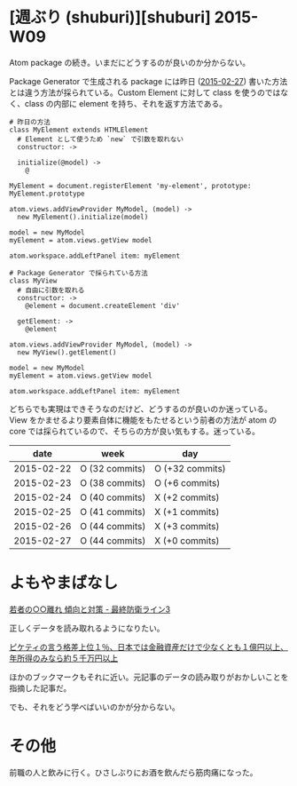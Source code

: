 # [週ぶり (shuburi)][shuburi] 2015-W09

Atom package の続き。いまだにどうするのが良いのか分からない。

Package Generator で生成される package には昨日 ([2015-02-27][]) 書いた方法とは違う方法が採られている。Custom Element に対して class を使うのではなく、class の内部に element を持ち、それを返す方法である。

```
# 昨日の方法
class MyElement extends HTMLElement
  # Element として使うため `new` で引数を取れない
  constructor: ->

  initialize(@model) ->
    @

MyElement = document.registerElement 'my-element', prototype: MyElement.prototype

atom.views.addViewProvider MyModel, (model) ->
  new MyElement().initialize(model)

model = new MyModel
myElement = atom.views.getView model

atom.workspace.addLeftPanel item: myElement
```

```
# Package Generator で採られている方法
class MyView
  # 自由に引数を取れる
  constructor: ->
    @element = document.createElement 'div'

  getElement: ->
    @element

atom.views.addViewProvider MyModel, (model) ->
  new MyView().getElement()

model = new MyModel
myElement = atom.views.getView model

atom.workspace.addLeftPanel item: myElement
```

どちらでも実現はできそうなのだけど、どうするのが良いのか迷っている。View をかませるより要素自体に機能をもたせるという前者の方法が atom の core では採られているので、そちらの方が良い気もする。迷っている。


date       | week            | day
-----------|-----------------|-----------------
2015-02-22 | O (32 commits)  | O (+32 commits)
2015-02-23 | O (38 commits)  | O (+6 commits)
2015-02-24 | O (40 commits)  | X (+2 commits)
2015-02-25 | O (41 commits)  | X (+1 commits)
2015-02-26 | O (44 commits)  | X (+3 commits)
2015-02-27 | O (44 commits)  | X (+0 commits)


# よもやまばなし

[若者の○○離れ 傾向と対策 - 最終防衛ライン3](http://b.hatena.ne.jp/bouzuya/20150227#bookmark-242713399)

正しくデータを読み取れるようになりたい。

[ピケティの言う格差上位１％、日本では金融資産だけで少なくとも１億円以上、年所得のみなら約５千万円以上](http://b.hatena.ne.jp/bouzuya/20150227#bookmark-242916956)

ほかのブックマークもそれに近い。元記事のデータの読み取りがおかしいことを指摘した記事だ。

でも、それをどう学べばいいのかが分からない。

# その他

前職の人と飲みに行く。ひさしぶりにお酒を飲んだら筋肉痛になった。

[2015-02-27]: https://blog.bouzuya.net/2015/02/27/

